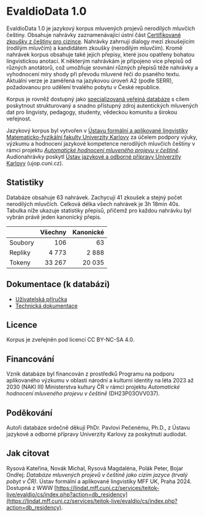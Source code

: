 # EvaldioData 1.0

EvaldioData 1.0 je jazykový korpus mluvených projevů nerodilých mluvčích češtiny.
Obsahuje nahrávky zaznamenávající ústní část [Certifikované zkoušky z češtiny pro cizince](http://ujop.cuni.cz/cce).
Nahrávky zahrnují dialogy mezi zkoušejícím (rodilým mluvčím) a kandidátem zkoušky (nerodilým mluvčím).
Kromě nahrávek korpus obsahuje také jejich přepisy, které jsou opatřeny bohatou lingvistickou anotací.
K některým nahrávkám je připojeno více přepisů od různých anotátorů, což umožňuje srovnání různých přepisů téže nahrávky a vyhodnocení míry shody při převodu mluvené řeči do psaného textu.
Aktuální verze je zaměřená na jazykovou úroveň A2 (podle SERR), požadovanou pro udělení trvalého pobytu v České republice.

Korpus je rovněž dostupný jako [specializovaná veřejná databáze](https://lindat.mff.cuni.cz/services/teitok-live/evaldio/index.php) s cílem poskytnout strukturovaný a snadno přístupný zdroj autentických mluvených dat pro lingvisty, pedagogy, studenty, vědeckou komunitu a širokou veřejnost.

Jazykový korpus byl vytvořen v [Ústavu formální a aplikované lingvistiky Matematicko-fyzikální fakulty Univerzity Karlovy](https://ufal.mff.cuni.cz/) za účelem podpory výuky, výzkumu a hodnocení jazykové kompetence nerodilých mluvčích češtiny v rámci projektu [_Automatické hodnocení mluveného projevu v češtině_](https://ufal.mff.cuni.cz/automated-speech-scoring-czech).
Audionahrávky poskytl [Ústav jazykové a odborné přípravy Univerzity Karlovy](https://ujop.cuni.cz/) (ujop.cuni.cz).

## Statistiky

Databáze obsahuje 63 nahrávek.
Zachycují 41 zkoušek a stejný počet nerodilých mluvčích.
Celková délka všech nahrávek je 3h 18min 40s.
Tabulka níže ukazuje statistiky přepisů, přičemž pro každou nahrávku byl vybrán právě jeden kanonický přepis.

|             | Všechny | Kanonické  |
| ------------|--------:|-----------:|
| Soubory     |   106   |    63      |
| Repliky     | 4 773   | 2 888      |
| Tokeny      | 33 267  | 20 035     |


## Dokumentace (k databázi)

- [Uživatelská příručka](USER_MANUAL-cs.md)
- [Technická dokumentace](TECH_DOC-cs.md)

## Licence

Korpus je zveřejněn pod licencí CC BY-NC-SA 4.0.


## Financování

Vznik databáze byl financován z prostředků Programu na podporu aplikovaného výzkumu v oblasti národní a kulturní identity na léta 2023 až 2030 (NAKI III) Ministerstva kultury ČR v rámci projektu _Automatické hodnocení mluveného projevu v češtině_ (DH23P03OVV037).


## Poděkování

Autoři databáze srdečně děkují PhDr. Pavlovi Pečenému, Ph.D., z Ústavu jazykové a odborné přípravy Univerzity Karlovy za poskytnutí audiodat.


## Jak citovat

Rysová Kateřina, Novák Michal, Rysová Magdaléna, Polák Peter, Bojar Ondřej: _Databáze mluvených projevů v češtině jako cizím jazyce (trvalý pobyt v ČR)_. Ústav formální a aplikované lingvistiky MFF UK, Praha 2024. Dostupná z WWW [https://lindat.mff.cuni.cz/services/teitok-live/evaldio/cs/index.php?action=db_residency](https://lindat.mff.cuni.cz/services/teitok-live/evaldio/cs/index.php?action=db_residency).
